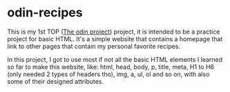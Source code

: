 # odin-recipes

This is my 1st TOP ([The odin project](https://www.theodinproject.com/)) project, it is intended to be a practice project for basic HTML. It's a simple website that contains a homepage that link to other pages that contain my personal favorite recipes.

In this project, I got to use most if not all the basic HTML elements I learned so far to make this website, like: html, head, body, p, title, meta, H1 to H6 (only needed 2 types of headers tho), img, a, ul, ol and so on, with also some of their designed attributes.
